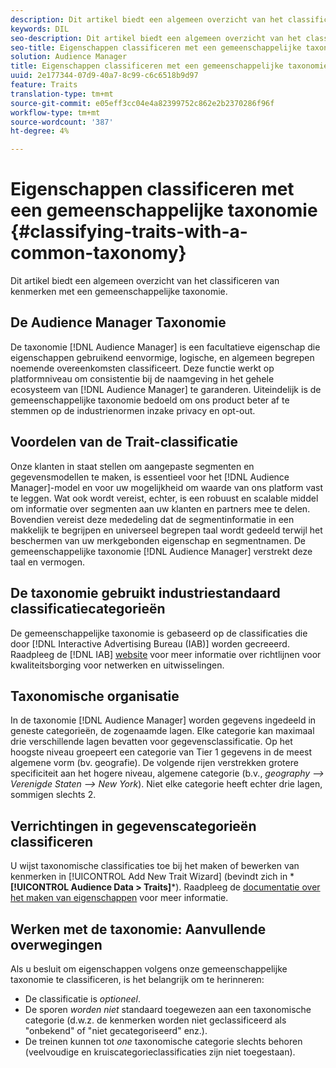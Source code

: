 ```yaml
---
description: Dit artikel biedt een algemeen overzicht van het classificeren van kenmerken met een gemeenschappelijke taxonomie.
keywords: DIL
seo-description: Dit artikel biedt een algemeen overzicht van het classificeren van kenmerken met een gemeenschappelijke taxonomie.
seo-title: Eigenschappen classificeren met een gemeenschappelijke taxonomie
solution: Audience Manager
title: Eigenschappen classificeren met een gemeenschappelijke taxonomie
uuid: 2e177344-07d9-40a7-8c99-c6c6518b9d97
feature: Traits
translation-type: tm+mt
source-git-commit: e05eff3cc04e4a82399752c862e2b2370286f96f
workflow-type: tm+mt
source-wordcount: '387'
ht-degree: 4%

---
```



# Eigenschappen classificeren met een gemeenschappelijke taxonomie {#classifying-traits-with-a-common-taxonomy}

Dit artikel biedt een algemeen overzicht van het classificeren van kenmerken met een gemeenschappelijke taxonomie.

## De Audience Manager Taxonomie

<!-- c_common_taxonomy_about.xml -->

De taxonomie [!DNL Audience Manager] is een facultatieve eigenschap die eigenschappen gebruikend eenvormige, logische, en algemeen begrepen noemende overeenkomsten classificeert. Deze functie werkt op platformniveau om consistentie bij de naamgeving in het gehele ecosysteem van [!DNL Audience Manager] te garanderen. Uiteindelijk is de gemeenschappelijke taxonomie bedoeld om ons product beter af te stemmen op de industrienormen inzake privacy en opt-out.

## Voordelen van de Trait-classificatie

Onze klanten in staat stellen om aangepaste segmenten en gegevensmodellen te maken, is essentieel voor het [!DNL Audience Manager]-model en voor uw mogelijkheid om waarde van ons platform vast te leggen. Wat ook wordt vereist, echter, is een robuust en scalable middel om informatie over segmenten aan uw klanten en partners mee te delen. Bovendien vereist deze mededeling dat de segmentinformatie in een makkelijk te begrijpen en universeel begrepen taal wordt gedeeld terwijl het beschermen van uw merkgebonden eigenschap en segmentnamen. De gemeenschappelijke taxonomie [!DNL Audience Manager] verstrekt deze taal en vermogen.

## De taxonomie gebruikt industriestandaard classificatiecategorieën

De gemeenschappelijke taxonomie is gebaseerd op de classificaties die door [!DNL Interactive Advertising Bureau (IAB)] worden gecreeerd. Raadpleeg de [!DNL IAB] [website](https://www.iab.net/iab_products_and_industry_services/508676/ne_guidelines) voor meer informatie over richtlijnen voor kwaliteitsborging voor netwerken en uitwisselingen.

## Taxonomische organisatie

In de taxonomie [!DNL Audience Manager] worden gegevens ingedeeld in geneste categorieën, de zogenaamde lagen. Elke categorie kan maximaal drie verschillende lagen bevatten voor gegevensclassificatie. Op het hoogste niveau groepeert een categorie van Tier 1 gegevens in de meest algemene vorm (bv. geografie). De volgende rijen verstrekken grotere specificiteit aan het hogere niveau, algemene categorie (b.v., *geography —> Verenigde Staten —> New York*). Niet elke categorie heeft echter drie lagen, sommigen slechts 2.

## Verrichtingen in gegevenscategorieën classificeren

U wijst taxonomische classificaties toe bij het maken of bewerken van kenmerken in [!UICONTROL Add New Trait Wizard] (bevindt zich in * **[!UICONTROL Audience Data > Traits]***). Raadpleeg de [documentatie over het maken van eigenschappen](../../features/traits/create-onboarded-rule-based-traits.md) voor meer informatie.

## Werken met de taxonomie: Aanvullende overwegingen

Als u besluit om eigenschappen volgens onze gemeenschappelijke taxonomie te classificeren, is het belangrijk om te herinneren:

* De classificatie is *optioneel*.
* De sporen *worden niet* standaard toegewezen aan een taxonomische categorie (d.w.z. de kenmerken worden niet geclassificeerd als &quot;onbekend&quot; of &quot;niet gecategoriseerd&quot; enz.).
* De treinen kunnen tot *one* taxonomische categorie slechts behoren (veelvoudige en kruiscategorieclassificaties zijn niet toegestaan).